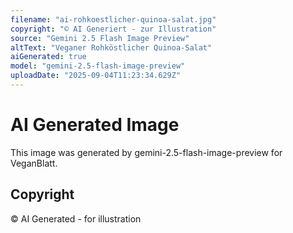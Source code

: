 ```yaml
---
filename: "ai-rohkoestlicher-quinoa-salat.jpg"
copyright: "© AI Generiert - zur Illustration"
source: "Gemini 2.5 Flash Image Preview"
altText: "Veganer Rohköstlicher Quinoa-Salat"
aiGenerated: true
model: "gemini-2.5-flash-image-preview"
uploadDate: "2025-09-04T11:23:34.629Z"
---
```


# AI Generated Image

This image was generated by gemini-2.5-flash-image-preview for VeganBlatt.

## Copyright
© AI Generated - for illustration
